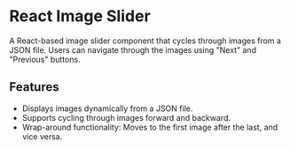 # React Image Slider

A  React-based image slider component that cycles through images from a JSON file. Users can navigate through the images using "Next" and "Previous" buttons.

## Features

- Displays images dynamically from a JSON file.
- Supports cycling through images forward and backward.
- Wrap-around functionality: Moves to the first image after the last, and vice versa.
